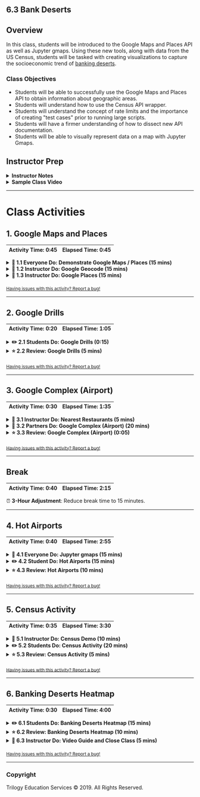 ## 6.3 Bank Deserts

## Overview

In this class, students will be introduced to the Google Maps and Places API as well as Jupyter gmaps. Using these new tools, along with data from the US Census, students will be tasked with creating visualizations to capture the socioeconomic trend of [banking deserts](http://www.theatlantic.com/business/archive/2016/03/banking-desert-ny-fed/473436/).

### Class Objectives

* Students will be able to successfully use the Google Maps and Places API to obtain information about geographic areas.
* Students will understand how to use the Census API wrapper.
* Students will understand the concept of rate limits and the importance of creating "test cases" prior to running large scripts.
* Students will have a firmer understanding of how to dissect new API documentation.
* Students will be able to visually represent data on a map with Jupyter Gmaps.

## Instructor Prep

<details>
  <summary><strong>Instructor Notes</strong></summary>

* You may find that this lesson falls on a weekday due to a holiday shifting the course schedule. In this case, we have provided notes within the LP that will allow you to **easily adjust the length of the lesson to fit into a weekday class**.

  * Be on the lookout for a **3-Hour Adjustment** note at the top of activities in this Lesson Plan. If this class is being taught on a weekday, please utilize the directions found in the note. Keep in mind that breaks will be reduced from 40 minutes to the typical 15 minutes for a weekday class as well.

  * Shortening these activities could potentially limit the students' ability to finish them, so please remind them to utilize office hours to clear up any questions they may have.

* Today's class is a fun one! In this class, students take on the role of social scientists and are tasked with using their newfound programming skills and API insights to visualize a real-world phenomenon: banking deserts.

* What _is_ a banking desert? In predominantly lower-income or elderly neighborhoods, there is often a dearth of banks. In their place is an abundance of high-interest "check-cashing" and "money transfer" providers. These shifty providers benefit from the fact that banks avoid such neighborhoods, leaving residents with few safe options to obtain cash, loans, or withdrawal services. To showcase this trend, students will use a dataset obtained from the US census that lists the socioeconomic factors (population, median age, household income, poverty rate, etc.) of each zip code in the country. They will then need to create code that randomly selects 700 zip codes and uses Google Places to identify the number of banks present within a 5 mile radius of that zip code. Finally, they will plot the relationship between "bank count" and  socioeconomic factors.

* Leading up to this exercise, you as Instructors and TAs will be responsible for teaching students how to correctly use the Google Geocoding and Places APIs — along with how to use them in combination. Today's class is also important, because these APIs will be useful tools in students' upcoming projects.

* Please reference our [Student FAQ](../../../05-Instructor-Resources/README.md#unit-06-python-APIs) for answers to questions frequently asked by students of this program. If you have any recommendations for additional questions, feel free to log an issue or a pull request with your desired additions.

* Have your TAs reference the [6.3-TimeTracker](TimeTracker.xlsx) to help keep track of time during class.

* **Note**:  The API keys used throughout this lesson have been disabled and will have to be replaced with active keys.

</details>

<details>
  <summary><strong>Sample Class Video</strong></summary>

* To view an example class lecture visit (Note video may not reflect latest lesson plan):

[Class Video](https://codingbootcamp.hosted.panopto.com/Panopto/Pages/Viewer.aspx?id=0fd1cd27-0c6b-4525-b1a7-aa1200e303b0)

</details>

- - -

# Class Activities

## 1. Google Maps and Places

| Activity Time:       0:45 |  Elapsed Time:      0:45  |
|---------------------------|---------------------------|

<details>
  <summary><strong>🎉 1.1 Everyone Do: Demonstrate Google Maps / Places (15 mins)</strong></summary>

* Open the [slideshow](https://docs.google.com/presentation/d/1TSi886_pX1_naQAB89-vIr_fDIaNpJQN_2HFMNeJxic) and use slides 1–2 to cover today's class objectives.

* Use slides 2-6 to accompany the beginning of this demonstration.

* Explain to students that, for the remainder of class, they will be working with the Google Maps and Places API. Let them know that this section is critical and may confuse them if they lose focus.

* Begin your discussion by opening the URL for the [Google Maps API](https://developers.google.com/maps/) and [Google Places API](https://developers.google.com/places/).

  * Google has made available some of the vast set of tools that power Google Maps, such that any developer can utilize the same technologies and datasets in their own applications.

  * At a basic level, these APIs allow developers to quickly convert locations into latitudinal and longitudinal coordinates, identify nearest restaurants to a given location, determine the distance between two points, and much more!

  * For the purposes of today's class, students will ultimately be using the data from Google Maps and Places to determine the number of banks in a given zip code and then compare those counts to socioeconomic factors associated with zip code.

* Once students have the picture in mind, show them how they can go about obtaining their own API key.

  * Start off by clicking the `Get Started` button on the [Google Maps Platform](https://cloud.google.com/maps-platform/) webpage.

  * Select the boxes for the `Maps` and `Places` products.

  * At this point, click Create a New Project and give the project a name. Once that has been done, click Create Billing Account. Explain that while Google now charges for services, a $200 credit is provided for these API services.

  * Warn students that any API usage beyond the $200 credit will be charged to their personal accounts. Slack out a link to Google's billing page as a reference, and explain that API usage limits and billing alerts can be setup so that the free credit is not exceeded.

    * Navigate through the Acceptances to try the cloud platform, then complete the next form to establish a Google Cloud Platform account.

    * The following windows will automatically enable the Google Maps Platform. Once complete, a window containing a unique API key will appear. Copy this key for use in Python.

  * Slack out the [Capping Queries](Activities/Resources/Capping_Queries.md) document to set query limits for API usage.

    * You can begin following the document from step 3 if you have not navigated away from your list of active APIs.

    ![API List](Images/API_List.png)

</details>

<details>
  <summary><strong>📣 1.2 Instructor Do: Google Geocode (15 mins)</strong></summary>

* Open the [slideshow](https://docs.google.com/presentation/d/1TSi886_pX1_naQAB89-vIr_fDIaNpJQN_2HFMNeJxic) and use slides 7–10 to accompany the beginning of this demonstration.

  * Now that everyone has an API Key (Congratulations!), it is time to start using it!

* To begin, show students how to utilize the Google Maps Geocoding API to turn addresses into latitudinal and longitudinal coordinates.

  * This process of converting an address to coordinates is called **geocoding**.

  * Since many APIs only understand locations formatted in terms of latitude/longitude, geocoding will be very valuable in translating addresses into data that APIs - like the Google Places API - can understand.

* At this point, either open [Google_Geocode.ipynb](Activities/01-Ins_Google_Geocode/Solved/Google_Geocode.ipynb) in Jupyter Notebook explaining the code in sequence, or live-code the script.

  * Utilize the API key from  `config.py`.

    * Google's API is not free and if credit card information is provided, they charge past a certain usage point. Here is a good time to again stress to students that they avoid pushing their API key to github by using adding the `config.py` to their `.gitignore` file or using environment variables.

  * Build the endpoint URL.

    * Remind students that printing the url will also expose their key. While it is useful for demonstration purposes here, it should be avoided in projects and homework.

  * Run a Python request on the URL.

  * Explore the resulting JSON in a pretty printed format.

  * Extract the components of the JSON we desire.

  * Format the results for printing.

    * This may be the first time students have seen string formatting using %s. Explain to them that `%s` can be used to substitute a string variable. After closing the quotations, the expression must be followed by `%` and then a tuple of string variables to be substituted respectively into each occurrence of `%s`.

    ![Images/03-Geocoding.png](Images/03-Geocoding.png)

* Once complete, take a moment to visit the [Google Maps Geocoding API](https://developers.google.com/maps/documentation/geocoding/start) documentation page and show students that the code created is effectively the same as what's expressed in the documentation.

  * Let them know that it's easy to be intimidated by code documentation but with a little practice it becomes simple to comprehend.

</details>

<details>
  <summary><strong>📣 1.3 Instructor Do: Google Places (15 mins)</strong></summary>

* Open the [slideshow](https://docs.google.com/presentation/d/1TSi886_pX1_naQAB89-vIr_fDIaNpJQN_2HFMNeJxic) and use slides 11–13 to accompany the beginning of this demonstration.

* Feel free to open up the [Google Places API](https://developers.google.com/maps/documentation/javascript/places#place_searches) and walk students through the documentation for a few minutes.

  * The points to emphasize are: [Nearby Search](https://developers.google.com/places/web-service/search#PlaceSearchRequests), [Text Search](https://developers.google.com/places/web-service/search#TextSearchRequests), and [Place Search](https://developers.google.com/places/web-service/search#RadarSearchRequests).

  * When using each of the different types of searches, there are expected inputs such as Latitude, Longitude or Radius. Additionally there are various optional parameters including: keyword, minPrice, maxPrice, type, etc.

  * It may also be beneficial to point out the various [types](https://developers.google.com/places/supported_types) Google categorizes by default. Students will be using the "bank" type later in the day when they start creating visualizations for Banking Deserts.

* Once students have a decent enough understanding of the API, open up [Google_Places.ipynb](Activities/02-Ins_Google_Places/Solved/Google_Places.ipynb) in Jupyter Notebook and explain the code.

  * For the most part, the code is similar to the earlier example. The base URL, however, has changed since the class is now using the Google Place Search API.

  * In this example, we are using a feature of the [requests library](http://docs.python-requests.org/en/master/user/quickstart/#passing-parameters-in-urls) in order to easily construct our url by passing in a dictionary of parameters.

  * During the discussion of this example, point out the various URL parameters like `keyword`, `location`, and `types`. Also point out the different JSON structure that is provided back to the user.

    ![Images/04-Places.png](Images/04-Places.png)

</details>

<sub>[Having issues with this activity? Report a bug!](https://form.jotform.com/93104673884161?activityTitle=1.%20Google%20Maps%20and%20Places&lessonTitle=Bank%20Deserts&lessonNumber=6.3)</sub>

- - -

## 2. Google Drills

| Activity Time:       0:20 |  Elapsed Time:      1:05  |
|---------------------------|---------------------------|

<details>
  <summary><strong>✏️ 2.1 Students Do: Google Drills (0:15)</strong></summary>

* ⏰ **3-Hour Adjustment**: Skip this **Students Do** activity and continue on to the review activity.

* The class will now create some code that makes calls to both the Google Places and Google Geocoding APIs.

* **File:** [Google_That.ipynb](Activities/03-Stu_Google_Drills/Unsolved/Google_That.ipynb)

* **Instructions:** [README.md](Activities/03-Stu_Google_Drills/README.md)

* The class will now create some code that makes calls to both the Google Places and Google Geocoding APIs.

* Slack out the starter file for [Google_That.ipynb](Activities/03-Stu_Google_Drills/Unsolved/Google_That.ipynb) and open in Jupyter Notebook in order to explain the instructions to students.

* Open the [slideshow](https://docs.google.com/presentation/d/1TSi886_pX1_naQAB89-vIr_fDIaNpJQN_2HFMNeJxic) and use slides 14–16 to display the activity's instructions.

</details>

<details>
  <summary><strong>⭐ 2.2 Review: Google Drills (5 mins)</strong></summary>

* ⏰ **3-Hour Adjustment**: This review activity is now an **Everyone Do**.

  * Spend only 10 minutes on this activity.

  * Use the review section as guidance for talking points as you live-code along with the students.

  * Be sure to take your time and answer all student questions along the way.

* Open up [Google_That.ipynb](Activities/03-Stu_Google_Drills/Solved/Google_That.ipynb) within Jupyter Notebook and run through the code with the class line-by-line, making certain to hit upon the following points.

  * For the most part, the solution to these drills are self-explanatory. The only notable differences are that, in the last two drills, students would need to use a "Keyword Search" and a "Text Search". Both of these search types are articulated in the Google Places documentation.

  * Keyword Search

    ![Images/05-GoogleThat.png](Images/05-GoogleThat.png)

  * Text Search

    ![Images/05-GoogleThat2.png](Images/05-GoogleThat2.png)

</details>

<sub>[Having issues with this activity? Report a bug!](https://form.jotform.com/93104673884161?activityTitle=2.%20Google%20Drills&lessonTitle=Bank%20Deserts&lessonNumber=6.3)</sub>

- - -
  
## 3. Google Complex (Airport)

| Activity Time:       0:30 |  Elapsed Time:      1:35  |
|---------------------------|---------------------------|

<details>
  <summary><strong>📣 3.1 Instructor Do: Nearest Restaurants (5 mins)</strong></summary>

* Open the [slideshow](https://docs.google.com/presentation/d/1TSi886_pX1_naQAB89-vIr_fDIaNpJQN_2HFMNeJxic) and use slides 17–19 to accompany the beginning of this demonstration.

* Remind students that last class we learned how to make multiple queries and handle missing data using try/except and list comprehension.

  * Another way to build out an API dataset is to use pandas.

* Explain that we can use Pandas's `iterrows()` and `.loc` methods to find the closest restaurant of each type and store them in a data frame.

* Point out that just was we did last class, we will need to encapsulate our parsing logic using try/except blocks to allow for the API queries to continue when there are missing values.

* Open [NearestRestr.ipynb](Activities/04-Ins_NearestRestr/Solved/NearestRestr.ipynb) and explain the code to students while highlighting the following:

  * Set up empty columns to for values retrieved from API.

    ![00-NearestRestr1.png](Images/00-NearestRestr1.png)

  * `iterrows()` iterates through each row of the dataframe returning an index number and the contents of each row. Those row values can then be individually accessed using the column label like so `row['column label']`.

  * In each iteration, the `keyword` value is overwritten to be the new target.

  * Instead of using `try/except` , we use `.get()` to retrieve `results` if it exists. If if does not, the `results` variable returns as `None` by default.

  * If `results` is not `None`, then the if statement is triggered.

  * `.loc` is used to update the cells with the desired information from the results. This time, however, we give the `.get()` method a second parameter, which will override the default of returning `None`, and instead return an empty string. This allows us to get the information that is available even if some keys are missing.

  ![00-NearestRestr2.png](Images/00-NearestRestr2.png)
  ![00-NearestRestr3.png](Images/00-NearestRestr3.png)

</details>

<details>
  <summary><strong>👥 3.2 Partners Do: Google Complex (Airport) (20 mins)</strong></summary>

* ⏰ **3-Hour Adjustment**: Skip this **Partners Do** activity and continue on to the review activity.

* **Files:**

  * [Airport_Ratings.ipynb](Activities/05-Stu_Google_Complex/Unsolved/Airport_Ratings.ipynb)

  * [Cities.csv](Activities/05-Stu_Google_Complex/Resources/Cities.csv)

* **Instructions:** [README.md](Activities/05-Stu_Google_Complex/README.md)

* In this activity, they will be tasked with obtaining the rating of every airport in the top 100 metropolitan areas according to Google Users. They will be given a list of airports and cities, and will need to use the Google Geocoding API and Google Places API to obtain the rating information.

* Next, open up the solved version [05-Stu_Google_Complex/Airport_Ratings.ipynb](Activities/05-Stu_Google_Complex/Solved/Airport_Ratings.ipynb) and show students the ending Data Frame.

  ![Airport - Output](Images/06-Airport_Output.png)

* Open the [slideshow](https://docs.google.com/presentation/d/1TSi886_pX1_naQAB89-vIr_fDIaNpJQN_2HFMNeJxic) and use slides 20-22 to display the activity's instructions.

</details>

<details>
  <summary><strong>⭐ 3.3 Review: Google Complex (Airport) (0:05)</strong></summary>

* ⏰**3-Hour Adjustment**: This review activity is now an **Everyone Do**.

  * Spend only 10 minutes on this activity.

  * Use the review section as guidance for talking points as you live-code along with the students.

  * Be sure to take your time and answer all student questions along the way.

* Open up [Airport_Ratings.ipynb](Activities/05-Stu_Google_Complex/Solved/Airport_Ratings.ipynb) within Jupyter Notebook and run through the code with the class line-by-line, making certain to hit upon the following points.

  * `iterrows()` is used to loop through each city in the DataFrame to obtain the geo-coordinates for each airport.

  * `.loc` sets the value of lat/lng columns to match the retrieved coordinates that Google Geocoder API provides.

    ![Images/06-Airport.png](Images/06-Airport.png)

    ![Images/06-Airport2.png](Images/06-Airport2.png)

  * The iteration is repeated a second time utilizing the newfound lat/lng to obtain the airport information according to Google Places.

  * Also, point out that the application uses a try-except block to avoid situations where Google Places is missing review information.

    ![Images/06-Airport3.png](Images/06-Airport3.png)

    ![Images/06-Airport4.png](Images/06-Airport4.png)

</details>

<sub>[Having issues with this activity? Report a bug!](https://form.jotform.com/93104673884161?activityTitle=3.%20Google%20Complex%20(Airport)&lessonTitle=Bank%20Deserts&lessonNumber=6.3)</sub>

- - -

## Break

| Activity Time:       0:40 |  Elapsed Time:      2:15  |
|---------------------------|---------------------------|

⏰ **3-Hour Adjustment**: Reduce break time to 15 minutes.

- - -

## 4. Hot Airports

| Activity Time:       0:40 |  Elapsed Time:      2:55  |
|---------------------------|---------------------------|

<details>
  <summary><strong>🎉 4.1 Everyone Do: Jupyter gmaps (15 mins)</strong></summary>

* Open the [slideshow](https://docs.google.com/presentation/d/1TSi886_pX1_naQAB89-vIr_fDIaNpJQN_2HFMNeJxic) and use slides 24–28 to accompany the beginning of this demonstration.

* **Note:** if you having trouble displaying the maps try running `jupyter nbextension enable --py gmaps` in your environment and retry.

* Upon returning to class, explain the use-case for [Jupyter gmaps](http://jupyter-gmaps.readthedocs.io/en/latest/tutorial.html). While discussing Jupyter gmaps, be sure to explain:

  * _gmaps_ is a plugin for Jupyter, allowing users to embed Google maps directly into their notebooks.

  * This grants the ability to visualize multiple layers of data as well as customize the appearance of the map.

* Before beginning the installation:

  * First revisit the steps to enable a google API.

  * Direct the students to return to the [Google API Console](https://console.developers.google.com/) and ensure the project created earlier is selected.

    ![Images/02-GoogleKey.png](Images/02-GoogleKey.png)

  * Click the library on the side panel and search for _Maps JavaScript API_.

  * Direct the students to enable the API.

* After the API is enabled, run these commands either in a jupyter notebook or terminal/git-bash.

* **Note:** The jupyter notebook server may need restarted for the changes to take place.

```
# enable jupyter extensions
jupyter nbextension enable --py --sys-prefix widgetsnbextension

# install gmaps
pip install gmaps

# enable gmaps
jupyter nbextension enable --py --sys-prefix gmaps
```

* Before moving on to the demonstration, address questions and troubleshoot any installation issues.

* Explain to the students the following steps to create a Gmap:

  * First, configure gmaps by passing in the unique API key.

  * Building a base map is the first building block when creating visualizations with gmaps.

    * **Note**: some students may encounter an error with Jupyter Widgets when displaying the first figure. Reference the [Jupyter Widget documentation](http://ipywidgets.readthedocs.io/en/latest/user_install.html) for additional instructions.

  * In order to add layers to the map, a `marker_layer` is used by creating a list of tuples in the kernel. Each tuple is a coordinate for a US city.

  * Maps can be further  customized  by adding width and height attributes. Margin and padding can also be specified.

* Discuss that gmaps accepts coordinates from several different forms: the list of tuples as demonstrated, a dictionary of lists, and from a dataframe containing a column each for latitude and longitude.

* Once all students have their API keys and tools installed, slack out the notebook file [gmap.ipynb](Activities/06-Evr_Jupyter_Gmaps/Unsolved/gmaps.ipynb). Live code and explain along the way:

  * Configuring gmaps by passing in their unique API key.

  * Building a base map. Explain to the students that this is the first building block when creating visualizations with gmaps.

  ```python
  import gmaps
  from config import gkey

  gmaps.configure(api_key=gkey)

  fig = gmaps.figure()
  ```

  ![Base Map](Images/07-Base_Map.png)

  * **Note**: some students may encounter an error with Jupyter Widgets when displaying the first figure. Reference the [Jupyter Widget documentation](http://ipywidgets.readthedocs.io/en/latest/user_install.html) for additional instructions.

  * Adding layers to the map. Demonstrate a `marker_layer` by creating a list of tuples in the kernel. Each tuple is a coordinate for a US city.

  ```python
  coordinates = [
      (40.71, -74.00),
      (30.26, -97.74),
      (46.87, -96.78),
      (47.60, -122.33),
      (32.71, -117.16)
  ]

  fig = gmaps.figure()
  markers = gmaps.marker_layer(marker_locations)
  fig.add_layer(markers)
  fig
  ```

  * Adjusting the viewport. Note how the map automatically adjusts the view as data is added. The zoom and map center and be manually adjusted within `gmaps.figure()`, though both parameters must be met to apply the adjustment.

  * Explain that the figure can also be centered within the user's output cell by setting the left and right margins to auto:

  ```python
  figure_layout = {'width': '400px', 'margin': '0 auto 0 auto'}

  gmaps.figure(layout=figure_layout)
  ```

  * Next, demonstrate map customization by adding width and height attributes. Margin and padding can also be specified.

  ```python
  import gmaps
  gmaps.configure(api_key="your_key")

  figure_layout = {
    'width': '400px',
    'width': '300px',
    'border': '1px solid black',
    'padding': '1px'
  }

  fig = gmaps.figure(layout=figure_layout)
  fig
  ```

  ![Customized Map](Images/07-Customized_Map.png)

* Finally, demonstrate exporting the completed figure as a .png file via the download button.

  ![Download Button](Images/07-Download.png)

* Discuss that gmaps accepts coordinates from several different forms: the list of tuples as demonstrated, a dictionary of lists, and from a dataframe containing a column each for latitude and longitude.

</details>

<details>
  <summary><strong>✏️ 4.2 Student Do: Hot Airports (15 mins)</strong></summary>

* ⏰ **3-Hour Adjustment**: Reduce activity time to 10 minutes.

* **Files:**

* [Airport_Output.csv](Activities/07-Stu_Airport_Map/Resources/Airport_Output.csv)

* [airport_heatmap.ipynb](Activities/07-Stu_Airport_Map/Unsolved/airport_heatmap.ipynb)

* **Instructions:** [README.md](Activities/07-Stu_Airport_Map/README.md)

* In this activity students will create a heat map based on airport ratings.

* Open the [slideshow](https://docs.google.com/presentation/d/1TSi886_pX1_naQAB89-vIr_fDIaNpJQN_2HFMNeJxic) and use slides 29–32 to display the activity's instructions and sample output.

</details>

<details>
  <summary><strong>⭐ 4.3 Review: Hot Airports (10 mins)</strong></summary>

* Open [airport_heatmap.ipynb](Activities/07-Stu_Airport_Map/Solved/airport_heatmap.ipynb) in jupyter notebook, explaining as you progress through the code.

  * Start by configuring gmaps by loading in an API key, then reading in the csv and storing it as a dataframe.

  * The Airport Rating column contains `NaN` values and strings. Using pandas methods `fillna` and `astype`, the column will be cleaned and usable.

    ![airport layer](Images/airport_layer.png)

  * At minimum, two things are needed for a heatmap: locations and a weight. The `"Lat"` and `"Lng"` columns are pulled out for locations and the `"Airport Rating"` for the weight.

  * For the bonus, the arguments `dissipating=False`, `max_intensity=10`, and `point_radius=1` allow the map to handle being zoomed.

  * Finally, a Gmap figure is created. Create the `heat_layer` by passing in locations and ratings, then the layer is added and the figure is displayed.

  * For the bonus, `map_type` can be changed by being passed in as a argument to `gmaps.figure()`

</details>

<sub>[Having issues with this activity? Report a bug!](https://form.jotform.com/93104673884161?activityTitle=4.%20Hot%20Airports&lessonTitle=Bank%20Deserts&lessonNumber=6.3)</sub>

- - -
  
## 5. Census Activity

| Activity Time:       0:35 |  Elapsed Time:      3:30  |
|---------------------------|---------------------------|

<details>
  <summary><strong>📣 5.1 Instructor Do: Census Demo (10 mins)</strong></summary>

* Open the [slideshow](https://docs.google.com/presentation/d/1TSi886_pX1_naQAB89-vIr_fDIaNpJQN_2HFMNeJxic) and use slides 33-36 to accompany the beginning of this demonstration.

* **Note:** These census examples are definitely stretch targets. If you cannot get to it, don't sweat it!)

* As you transition to the next activity, explain to students that in the previous example all of the census data was provided to them. However, obtaining similar or other census data is fairly straightforward using the Python library census-wrapper.

* Have students visit the page [census-wrapper](https://github.com/datamade/census). Have them run `pip install census` and obtain a [Census API key](http://www.census.gov/developers/) from the US Census Bureau. To save time, you can simply provide students with your own key or the one included in the examples provided in this repository.

* Once students are set up, walk students through the general documentation of the census-wrapper API.

  * In essence, the wrapper provides a fairly easy method of retrieving data from the 2013 census based on zip code, state, district, or county.

  * Each census field (e.g. Poverty Count, Unemployment Count, Number of Asians, etc.) is denoted with a label like B201534_10E. In using the API, developers list out each of the desired fields based on their labels.

  * The results are then returned as a list of dictionaries, which can be immediately converted into a DataFrame.

  * While discussing the API, it's fair to point out to students that the US Census API isn't the best documented API out there.

* Now open the file [Census_Demo.ipynb](Activities/08-Ins_Census/Solved/Census_Demo.ipynb) using Jupyter. Explain to students that this is the code used to create the csv in the banking deserts example. In particular, point out how:

  * We used the `c.acs5.get` method to grab data on each of the fields we needed. (Note: For ease of use a gist has been provided that explains what field each label in the US Census correlates with. We know. Your welcome.)

  * We divided the Poverty Count by Total Population to evaluate Poverty Rate. This is because the US census doesn't calculate Poverty Rate explicitly.

      ![Images/09-Census.png](Images/09-Census.png)

  * Ask if there are any questions before slacking out the code and proceeding with the activity.

</details>

<details>
  <summary><strong>✏️ 5.2 Students Do: Census Activity (20 mins)</strong></summary>

* ⏰ **3-Hour Adjustment**: Reduce activity time to 15 minutes.

* **Files:** [09-Stu_Census/Census_States.ipynb](Activities/09-Stu_Census/Unsolved/Census_States.ipynb)

* **Instructions:** [README.md](Activities/09-Stu_Census/README.md)

* In this activity students will utilize the Census API to obtain census data at a state level and visualize it with gmaps.

* Open the [slideshow](https://docs.google.com/presentation/d/1TSi886_pX1_naQAB89-vIr_fDIaNpJQN_2HFMNeJxic) and use slides 37-39 to display the activity's instructions.

</details>

<details>
  <summary><strong>⭐ 5.3 Review: Census Activity (5 mins)</strong></summary>

* Review the solution in [Census_States.ipynb](Activities/09-Stu_Census/Solved/Census_States.ipynb) explaining the code as you go along:

  * Using the census API to add the code `B23025_005E` and `{for': 'state:*'}` to retrieve data at the state level and adding this to the columns dictionary. This allows for a deeper look at the data.

  * Calculating the unemployment rate by dividing unemployment count by state population.

  ![Images/09-StateCensus.png](Images/09-StateCensus.png)

  * Reading in the csv file containing state centroid coordinates and appending them to the dataframe enables plotting on the map; this is because gmaps requires a set of coordinates to map the data.

  * Converting the 'Poverty Rate' column to a list then looping through it allows gmaps to assign the poverty rate for each state to its corresponding marker.

  ![10-State_Markers.png](Images/10-State_Markers.png)

* Check if there are any questions before proceeding to slack out the solution.

</details>

<sub>[Having issues with this activity? Report a bug!](https://form.jotform.com/93104673884161?activityTitle=5.%20Census%20Activity&lessonTitle=Bank%20Deserts&lessonNumber=6.3)</sub>

- - -
  
## 6. Banking Deserts Heatmap

| Activity Time:       0:30 |  Elapsed Time:      4:00  |
|---------------------------|---------------------------|

<details>
  <summary><strong>✏️ 6.1 Students Do: Banking Deserts Heatmap (15 mins)</strong></summary>

* **Files:**

* [zip_bank_data.csv](Activities/10-Stu_BankDeserts_Heatmap/Resources/zip_bank_data.csv)

* [Unsolved/Banking_Deserts_HeatMap.ipynb](Activities/10-Stu_BankDeserts_Heatmap/Unsolved/Banking_Deserts_HeatMap.ipynb)

* **Instructions** [README.md](Activities/10-Stu_BankDeserts_Heatmap/README.md)

* Explain to students that they'll be creating a data visualization to understand how prominent the "banking desert" phenomenon truly is. In order to accomplish this, they will be utilizing the US Census and their newfound skills with the Google Geocoder API and Jupyter gmaps.

* Slack out the article on [banking deserts](https://www.theatlantic.com/business/archive/2016/03/banking-desert-ny-fed/473436/) from the Atlantic. Explain to students that "banking deserts" are a socioeconomic phenomenon in which many low-income and elderly areas tend to have no or few banking services available. The end-result is that these communities are often preyed upon by high-interest "check cashing" and "fast cash now" providers.

* Open the [slideshow](https://docs.google.com/presentation/d/1TSi886_pX1_naQAB89-vIr_fDIaNpJQN_2HFMNeJxic) and use slides 40-42 to display the activity's instructions.

</details>

<details>
  <summary><strong>⭐ 6.2 Review: Banking Deserts Heatmap (10 mins)</strong></summary>

* Open [Banking_Desert_HeatMap.ipynb](Activities/10-Stu_BankDeserts_Heatmap/Solved/Banking_Desert_HeatMap.ipynb) in jupyter notebook and go through the code. Along the way be sure to explain:

  * Find the poverty rate by dividing the `Poverty Count` by `Population`. Be sure to that each column is converted to an integer.

  * Create a new census dataframe  by selecting  "Zipcode", "Population", and "Poverty Rate".

  * Combine the data by loading "zip_bank_data.csv" into a dataframe and merge on  **Zipcode** with the census dataframe that was just created.

    ![merge data](Images/merge_data.png)

  * Configure `gmaps` by adding in an API key.

  * Grab the "Lat" and "Lng" to be stored as the locations that will be used in the heatmap. "Poverty Rate" will be used as the weight on the heatmap. Both these values will need to convert into floats.

  * A `heatmap_layer` is then created, added to the figure and displayed. Be sure to pass the arguments that handle the map dissipating when zoomed.

    ![heatmap](Images/heatmap.png)

  * "Bank Rate" is converted to a list in order to be passed in as `info_box_content` to the `symbol_layer`.

  * A symbol layer is created by passing in locations and "Bank Rate". The additional arguments are stylistic and can adjusted to help clear up how the map will look. The list comprehension `f"Bank amount: {bank}" for bank in bank_rate` will allow the bank data to be customized and added to the map. Finally the `symbol_layer` is added to the figure and displayed.

    ![bank map](Images/bank_map.png)

  * For the last steps, a new map is created by adding both the `heatmap_layer` and the `symbol_layer` before displaying the figure.

    ![final map](Images/final_map.png)

* Answer any questions on the maps before moving on to the statistics portion of the assignment. Go through the rest of the code and explain:

* The summary statistics can be found by using `mean()`, `median()`, and `mode()`.

```python
# Mean, median, mode for Poverty Rate
poverty_mean = round(census_data_complete['Poverty Rate'].astype('float').mean(), 2)
poverty_median = round(census_data_complete['Poverty Rate'].astype('float').median(), 2)
poverty_mode = round(census_data_complete['Poverty Rate'].astype('float').mode(), 2)

print(f"Poverty Rate Mean: {poverty_mean}")
print(f"Poverty Rate Median {poverty_median}")
print(f"Poverty Rate mode {poverty_mode}")
```

* For linear regression and scatter plot, we need to declare the independent (x) and dependent (y) values. `Poverty Rate` and `Bank Count` are stored as the independent and dependent values, respectively.

  * A linear regression model is generated for these variables.

  ```python
  # Run linear regression
  (slope, intercept, rvalue, pvalue, stderr) = linregress(x_values, y_values)
  regress_values = x_values * slope + intercept
  line_eq = "y = " + str(round(slope,2)) + "x + " + str(round(intercept,2))
  ```

  * A scatter plot is created with a superimposed regression line.

  * The R squared value is printed and the chart displayed.

* Explain there is a very weak correlation between poverty rates and bank counts.

  * Keep in mind that linear regression will not consider other factors such as population or size of the city.

</details>

<details>
  <summary><strong>📣 6.3 Instructor Do: Video Guide and Close Class (5 mins)</strong></summary>

* Before finishing up for the night, slack out the [Video Guide](../VideoGuide.md) containing walkthroughs of this week's key activities. Encourage students to review them later and utilize office hours if they have further questions.

</details>

<sub>[Having issues with this activity? Report a bug!](https://form.jotform.com/93104673884161?activityTitle=6.%20Banking%20Deserts%20Heatmap&lessonTitle=Bank%20Deserts&lessonNumber=6.3)</sub>

- - -

### Copyright

Trilogy Education Services © 2019. All Rights Reserved.
